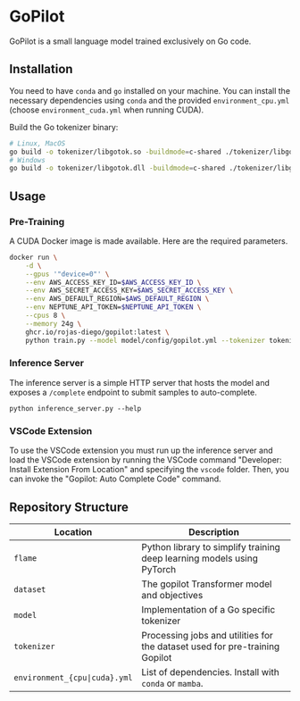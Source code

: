 # GoPilot

GoPilot is a small language model trained exclusively on Go code.

## Installation

You need to have `conda` and `go` installed on your machine. You can install the necessary dependencies using `conda` and the provided `environment_cpu.yml` (choose `environment_cuda.yml` when running CUDA).

Build the Go tokenizer binary:

```bash
# Linux, MacOS
go build -o tokenizer/libgotok.so -buildmode=c-shared ./tokenizer/libgotok.go
# Windows
go build -o tokenizer/libgotok.dll -buildmode=c-shared ./tokenizer/libgotok.go
```

## Usage

### Pre-Training

A CUDA Docker image is made available. Here are the required parameters.

```bash
docker run \
    -d \
    --gpus '"device=0"' \
    --env AWS_ACCESS_KEY_ID=$AWS_ACCESS_KEY_ID \
    --env AWS_SECRET_ACCESS_KEY=$AWS_SECRET_ACCESS_KEY \
    --env AWS_DEFAULT_REGION=$AWS_DEFAULT_REGION \
    --env NEPTUNE_API_TOKEN=$NEPTUNE_API_TOKEN \
    --cpus 8 \
    --memory 24g \
    ghcr.io/rojas-diego/gopilot:latest \
    python train.py --model model/config/gopilot.yml --tokenizer tokenizer/config/go-scanner-bpe-base.json --dataset datasets/the-stack-dedup-v1.2/base --gradient-accumulation-steps 64 --batch-size 8 --warmup 1000 --lr 0.00025 --training-budget-secs 21600 --device cuda --neptune --compile --precision fp16
```

### Inference Server

The inference server is a simple HTTP server that hosts the model and exposes a `/complete` endpoint to submit samples to auto-complete.

```
python inference_server.py --help
```

### VSCode Extension

To use the VSCode extension you must run up the inference server and load the VSCode extension by running the VSCode command "Developer: Install Extension From Location" and specifying the `vscode` folder. Then, you can invoke the "Gopilot: Auto Complete Code" command.

## Repository Structure

| Location                      | Description                                                                 |
| ----------------------------- | --------------------------------------------------------------------------- |
| `flame`                       | Python library to simplify training deep learning models using PyTorch      |
| `dataset`                     | The gopilot Transformer model and objectives                                |
| `model`                       | Implementation of a Go specific tokenizer                                   |
| `tokenizer`                   | Processing jobs and utilities for the dataset used for pre-training Gopilot |
| `environment_{cpu\|cuda}.yml` | List of dependencies. Install with `conda` or `mamba`.                      |
